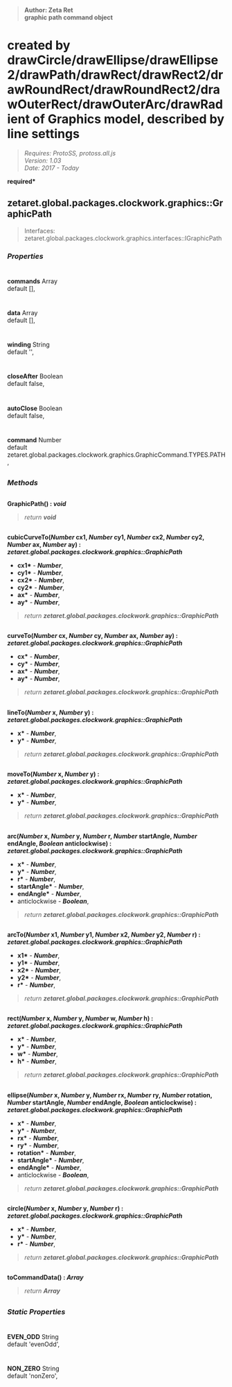 > __Author: Zeta Ret__  
> __graphic path command object__  
# created by drawCircle/drawEllipse/drawEllipse2/drawPath/drawRect/drawRect2/drawRoundRect/drawRoundRect2/drawOuterRect/drawOuterArc/drawRadient of Graphics model, described by line settings  
> *Requires: ProtoSS, protoss.all.js*  
> *Version: 1.03*  
> *Date: 2017 - Today*  

__required*__

## zetaret.global.packages.clockwork.graphics::GraphicPath  
> Interfaces: zetaret.global.packages.clockwork.graphics.interfaces::IGraphicPath  

### *Properties*  

#  
__commands__ Array  
default [],   

#  
__data__ Array  
default [],   

#  
__winding__ String  
default '',   

#  
__closeAfter__ Boolean  
default false,   

#  
__autoClose__ Boolean  
default false,   

#  
__command__ Number  
default zetaret.global.packages.clockwork.graphics.GraphicCommand.TYPES.PATH,   


##  
### *Methods*  

##  
__GraphicPath() : *void*__  
  
> *return __void__*  

##  
__cubicCurveTo(*Number* cx1, *Number* cy1, *Number* cx2, *Number* cy2, *Number* ax, *Number* ay) : *zetaret.global.packages.clockwork.graphics::GraphicPath*__  
  
- __cx1*__ - __*Number*__,   
- __cy1*__ - __*Number*__,   
- __cx2*__ - __*Number*__,   
- __cy2*__ - __*Number*__,   
- __ax*__ - __*Number*__,   
- __ay*__ - __*Number*__,   
> *return __zetaret.global.packages.clockwork.graphics::GraphicPath__*  

##  
__curveTo(*Number* cx, *Number* cy, *Number* ax, *Number* ay) : *zetaret.global.packages.clockwork.graphics::GraphicPath*__  
  
- __cx*__ - __*Number*__,   
- __cy*__ - __*Number*__,   
- __ax*__ - __*Number*__,   
- __ay*__ - __*Number*__,   
> *return __zetaret.global.packages.clockwork.graphics::GraphicPath__*  

##  
__lineTo(*Number* x, *Number* y) : *zetaret.global.packages.clockwork.graphics::GraphicPath*__  
  
- __x*__ - __*Number*__,   
- __y*__ - __*Number*__,   
> *return __zetaret.global.packages.clockwork.graphics::GraphicPath__*  

##  
__moveTo(*Number* x, *Number* y) : *zetaret.global.packages.clockwork.graphics::GraphicPath*__  
  
- __x*__ - __*Number*__,   
- __y*__ - __*Number*__,   
> *return __zetaret.global.packages.clockwork.graphics::GraphicPath__*  

##  
__arc(*Number* x, *Number* y, *Number* r, *Number* startAngle, *Number* endAngle, *Boolean* anticlockwise) : *zetaret.global.packages.clockwork.graphics::GraphicPath*__  
  
- __x*__ - __*Number*__,   
- __y*__ - __*Number*__,   
- __r*__ - __*Number*__,   
- __startAngle*__ - __*Number*__,   
- __endAngle*__ - __*Number*__,   
- anticlockwise - __*Boolean*__,   
> *return __zetaret.global.packages.clockwork.graphics::GraphicPath__*  

##  
__arcTo(*Number* x1, *Number* y1, *Number* x2, *Number* y2, *Number* r) : *zetaret.global.packages.clockwork.graphics::GraphicPath*__  
  
- __x1*__ - __*Number*__,   
- __y1*__ - __*Number*__,   
- __x2*__ - __*Number*__,   
- __y2*__ - __*Number*__,   
- __r*__ - __*Number*__,   
> *return __zetaret.global.packages.clockwork.graphics::GraphicPath__*  

##  
__rect(*Number* x, *Number* y, *Number* w, *Number* h) : *zetaret.global.packages.clockwork.graphics::GraphicPath*__  
  
- __x*__ - __*Number*__,   
- __y*__ - __*Number*__,   
- __w*__ - __*Number*__,   
- __h*__ - __*Number*__,   
> *return __zetaret.global.packages.clockwork.graphics::GraphicPath__*  

##  
__ellipse(*Number* x, *Number* y, *Number* rx, *Number* ry, *Number* rotation, *Number* startAngle, *Number* endAngle, *Boolean* anticlockwise) : *zetaret.global.packages.clockwork.graphics::GraphicPath*__  
  
- __x*__ - __*Number*__,   
- __y*__ - __*Number*__,   
- __rx*__ - __*Number*__,   
- __ry*__ - __*Number*__,   
- __rotation*__ - __*Number*__,   
- __startAngle*__ - __*Number*__,   
- __endAngle*__ - __*Number*__,   
- anticlockwise - __*Boolean*__,   
> *return __zetaret.global.packages.clockwork.graphics::GraphicPath__*  

##  
__circle(*Number* x, *Number* y, *Number* r) : *zetaret.global.packages.clockwork.graphics::GraphicPath*__  
  
- __x*__ - __*Number*__,   
- __y*__ - __*Number*__,   
- __r*__ - __*Number*__,   
> *return __zetaret.global.packages.clockwork.graphics::GraphicPath__*  

##  
__toCommandData() : *Array*__  
  
> *return __Array__*  

##  
### *Static Properties*  

#  
__EVEN\_ODD__ String  
default 'evenOdd',   

#  
__NON\_ZERO__ String  
default 'nonZero',   

